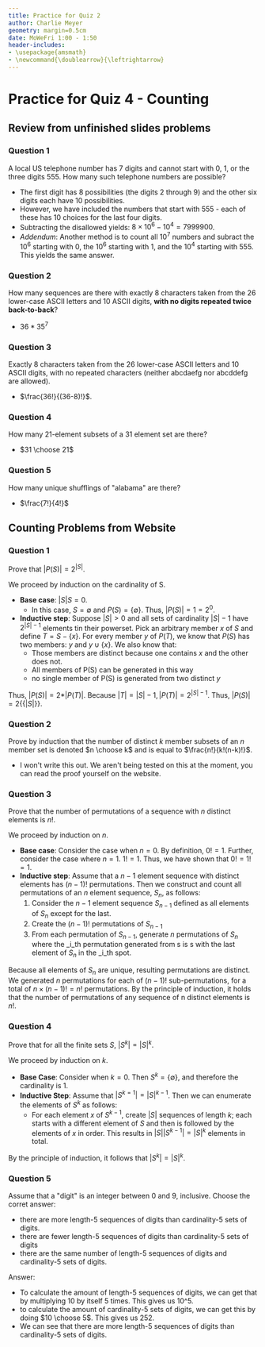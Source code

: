 ```yaml
---
title: Practice for Quiz 2
author: Charlie Meyer
geometry: margin=0.5cm
date: MoWeFri 1:00 - 1:50
header-includes:
- \usepackage{amsmath}
- \newcommand{\doublearrow}{\leftrightarrow}
---
```


# Practice for Quiz 4 - Counting

## Review from unfinished slides problems

### Question 1

A local US telephone number has 7 digits and cannot start with 0, 1, or the three digits 555. How many such telephone numbers are possible? 

* The first digit has 8 possibilities (the digits 2 through 9) and the other six digits each have 10 possibilities. 
* However, we have included the numbers that start with 555 - each of these has 10 choices for the last four digits.
* Subtracting the disallowed yields: $8 \times 10^6 - 10^4 = 7999900$.
* _Addendum_: Another method is to count all $10^7$ numbers and subract the $10^6$ starting with 0, the $10^6$ starting with 1, and the $10^4$ starting with 555. This yields the same answer.


### Question 2

How many sequences are there with exactly 8 characters taken from the 26 lower-case ASCII letters and 10 ASCII digits, __with no digits repeated twice back-to-back__?

* $36 * 35^7$

### Question 3

Exactly 8 characters taken from the 26 lower-case ASCII letters and 10 ASCII digits, with no repeated characters (neither abcdaefg nor abcddefg are allowed). 

* $\frac{36!}{(36-8)!}$. 

### Question 4

How many 21-element subsets of a 31 element set are there? 

* $31 \choose 21$

### Question 5

How many unique shufflings of "alabama" are there?

* $\frac{7!}{4!}$

## Counting Problems from Website

### Question 1

Prove that $\vert P(S) \vert = 2^{\vert S \vert}$.

We proceed by induction on the cardinality of S.

* __Base case__: $\vert S \vert S = 0$.
    * In this case, $S = \emptyset$ and $P(S) = \{\emptyset\}$. Thus, $\vert P(S) \vert = 1 = 2^0$.
* __Inductive step__: Suppose $\vert S \vert > 0$ and all sets of cardinality $\vert S \vert -1$ have $2^{\vert S \vert -1}$ elements tin their powerset. Pick an arbitrary member $x$ of $S$ and define $T = S - \{x\}$. For every member $y$ of $P(T)$, we know that $P(S)$ has two members: $y$ and $y \cup \{x\}$. We also know that: 
    * Those members are distinct because one contains $x$ and the other does not.
    * All members of P(S) can be generated in this way
    * no single member of P(S) is generated from two distinct $y$

Thus, $\vert P(S) \vert = 2 * \vert P(T) \vert$. Because $\vert T \vert = \vert S \vert - 1, \vert P(T) \vert = 2^{\vert S \vert -1}$. Thus, $\vert P(S) \vert = 2 \{ \{ \vert S \vert \}\}$.

### Question 2

Prove by induction that the number of distinct $k$ member subsets of an $n$ member set is denoted $n \choose k$ and is equal to $\frac{n!}{k!(n-k)!}$.

* I won't write this out. We aren't being tested on this at the moment, you can read the proof yourself on the website. 

### Question 3

Prove that the number of permutations of a sequence with $n$ distinct elements is $n!$.

We proceed by induction on $n$. 

* __Base case__: Consider the case when $n= 0$. By definition, $0! = 1$. Further, consider the case where $n=1$. $1! = 1$. Thus, we have shown that $0! = 1! = 1$.
* __Inductive step__: Assume that a $n-1$ element sequence with distinct elements has $(n-1)!$ permutations. Then we construct and count all permutations of an $n$ element sequence, $S_n$, as follows:
    1. Consider the $n-1$ element sequence $S_{n-1}$ defined as all elements of $S_n$ except for the last. 
    1. Create the $(n-1)!$ permutations of $S_{n-1}$
    1. From each permutation of $S_{n-1}$, generate $n$ permutations of $S_n$ where the _i_th permutation generated from s is s with the last element of $S_n$ in the _i_th spot.

Because all elements of $S_n$ are unique, resulting permutations are distinct. We generated $n$ permutations for each of $(n-1)!$ sub-permutations, for a total of $n \times (n-1)! = n!$ permutations. By the principle of induction, it holds that the number of permutations of any sequence of n distinct elements is $n!$. 

### Question 4

Prove that for all the finite sets $S$, $\vert S^k \vert = \vert S \vert^k$.

We proceed by induction on $k$. 

* __Base Case__: Consider when $k=0$. Then $S^k = \{\emptyset \}$, and therefore the cardinality is 1. 
* __Inductive Step__: Assume that $\vert S^{k=1} \vert = \vert S \vert^{k-1}$. Then we can enumerate the elements of $S^k$ as follows: 
    * For each element $x$ of $S^{k-1}$, create $\vert S \vert$ sequences of length $k$; each starts with a different element of $S$ and then is followed by the elements of $x$ in order. This results in $\vert S \vert \vert S^{k-1} \vert = \vert S \vert^k$ elements in total. 

By the principle of induction, it follows that $\vert S^k \vert = \vert S \vert^k$.


### Question 5

Assume that a "digit" is an integer between 0 and 9, inclusive. Choose the corret answer:

* there are more length-5 sequences of digits than cardinality-5 sets of digits.
* there are fewer length-5 sequences of digits than cardinality-5 sets of digits
* there are the same number of length-5 sequences of digits and cardinality-5 sets of digits. 

Answer:

* To calculate the amount of length-5 sequences of digits, we can get that by multiplying 10 by itself 5 times. This gives us 10^5.
* to calculate the amount of cardinality-5 sets of digits, we can get this by doing $10 \choose 5$. This gives us 252.
* We can see that there are more length-5 sequences of digits than cardinality-5 sets of digits.


